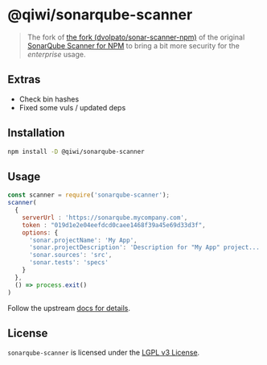 # @qiwi/sonarqube-scanner

> The fork of [the fork (dvolpato/sonar-scanner-npm)](https://github.com/dvolpato/sonar-scanner-npm) of the original [SonarQube Scanner for NPM](https://github.com/bellingard/sonar-scanner-npm) to bring a bit more security for the _enterprise_ usage.

## Extras
* Check bin hashes
* Fixed some vuls / updated deps

## Installation
``` sh
npm install -D @qiwi/sonarqube-scanner
```

## Usage
```js
const scanner = require('sonarqube-scanner');
scanner(
  {
    serverUrl : 'https://sonarqube.mycompany.com',
    token : "019d1e2e04eefdcd0caee1468f39a45e69d33d3f",
    options: {
      'sonar.projectName': 'My App',
      'sonar.projectDescription': 'Description for "My App" project...',
      'sonar.sources': 'src',
      'sonar.tests': 'specs'
    }
  },
  () => process.exit()
)
```

Follow the upstream [docs for details](https://github.com/bellingard/sonar-scanner-npm).

## License
`sonarqube-scanner` is licensed under the [LGPL v3 License](http://www.gnu.org/licenses/lgpl.txt).
